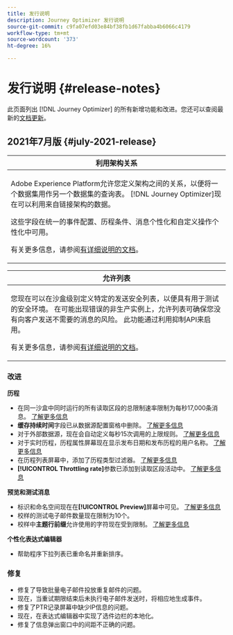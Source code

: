 ```yaml
---
title: 发行说明
description: Journey Optimizer 发行说明
source-git-commit: c9fa07efd03e84bf38fb1d67fabba4b6066c4179
workflow-type: tm+mt
source-wordcount: '373'
ht-degree: 16%

---
```



# 发行说明 {#release-notes}

此页面列出 [!DNL Journey Optimizer] 的所有新增功能和改进。您还可以查阅最新的[文档更新](documentation-updates.md)。

## 2021年7月版 {#july-2021-release}

<table>
<thead>
<tr>
<th><strong>利用架构关系</strong><br/></th>
</tr>
</thead>
<tbody>
<tr>
<td>
<p>Adobe Experience Platform允许您定义架构之间的关系，以便将一个数据集用作另一个数据集的查询表。 [!DNL Journey Optimizer]现在可以利用来自链接架构的数据。</p>
<p>这些字段在统一的事件配置、历程条件、消息个性化和自定义操作个性化中可用。</p>
<p>有关更多信息，请参阅<a href="event/experience-event-schema.md#leverage_schema_relationships">有详细说明的文档</a>。</p>
</td>
</tr>
</tbody>
</table>

<table>
<thead>
<tr>
<th><strong>允许列表</strong><br/></th>
</tr>
</thead>
<tbody>
<tr>
<td>
<p>您现在可以在沙盒级别定义特定的发送安全列表，以便具有用于测试的安全环境。 在可能出现错误的非生产实例上，允许列表可确保您没有向客户发送不需要的消息的风险。 此功能通过利用抑制API来启用。</p>
<p>有关更多信息，请参阅<a href="allow-list.md">有详细说明的文档</a>。</p>
</td>
</tr>
</tbody>
</table>

### 改进

**历程**

* 在同一沙盒中同时运行的所有读取区段的总限制速率限制为每秒17,000条消息。 [了解更多信息](building-journeys/read-segment.md#configuring-segment-trigger-activity)
* **缓存持续时间**&#x200B;字段已从数据源配置窗格中删除。 [了解更多信息](datasource/about-data-sources.md)
* 对于外部数据源，现在会自动定义每秒15次调用的上限规则。 [了解更多信息](configuration/external-systems.md#capping)
* 对于实时历程，历程属性屏幕现在显示发布日期和发布历程的用户名称。 [了解更多信息](building-journeys/journey-gs.md#change-properties)
* 在历程列表屏幕中，添加了历程类型过滤器。 [了解更多信息](user-interface.md#section_lgm_hpz_pgb)
* **[!UICONTROL Throttling rate]**&#x200B;参数已添加到读取区段活动中。 [了解更多信息](building-journeys/read-segment.md#configuring-segment-trigger-activity)

**预览和测试消息**
* 标识和命名空间现在在&#x200B;**[!UICONTROL Preview]**&#x200B;屏幕中可见。 [了解更多信息](preview.md#preview-your-messages)
* 校样的测试电子邮件数量现在限制为10个。
* 校样中&#x200B;**主题行前缀**&#x200B;允许使用的字符现在受到限制。 [了解更多信息](preview.md#send-proofs)

**个性化表达式编辑器**
* 帮助程序下拉列表已重命名并重新排序。

### 修复

* 修复了导致批量电子邮件投放重复邮件的问题。
* 现在，当重试期限结束后未执行电子邮件发送时，将相应地生成事件。
* 修复了PTR记录屏幕中缺少IP信息的问题。
* 现在，在表达式编辑器中实现了选件边栏的本地化。
* 修复了信息弹出窗口中的间距不正确的问题。
